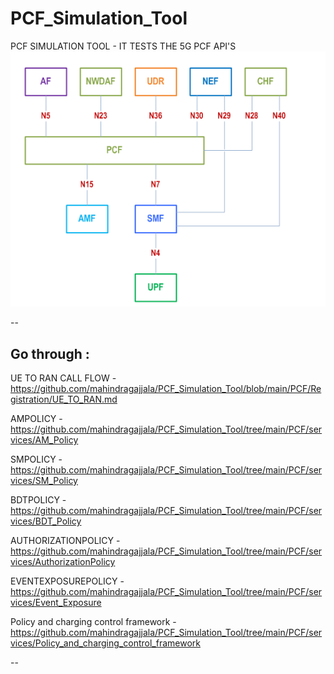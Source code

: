 # PCF_Simulation_Tool
PCF SIMULATION TOOL - IT TESTS THE 5G PCF API'S
![alt text](image.png)

--

## Go through :
UE TO RAN CALL FLOW - https://github.com/mahindragajjala/PCF_Simulation_Tool/blob/main/PCF/Registration/UE_TO_RAN.md

AMPOLICY - https://github.com/mahindragajjala/PCF_Simulation_Tool/tree/main/PCF/services/AM_Policy

SMPOLICY - https://github.com/mahindragajjala/PCF_Simulation_Tool/tree/main/PCF/services/SM_Policy

BDTPOLICY - https://github.com/mahindragajjala/PCF_Simulation_Tool/tree/main/PCF/services/BDT_Policy

AUTHORIZATIONPOLICY - https://github.com/mahindragajjala/PCF_Simulation_Tool/tree/main/PCF/services/AuthorizationPolicy

EVENTEXPOSUREPOLICY - https://github.com/mahindragajjala/PCF_Simulation_Tool/tree/main/PCF/services/Event_Exposure

Policy and charging control framework - https://github.com/mahindragajjala/PCF_Simulation_Tool/tree/main/PCF/services/Policy_and_charging_control_framework

--
